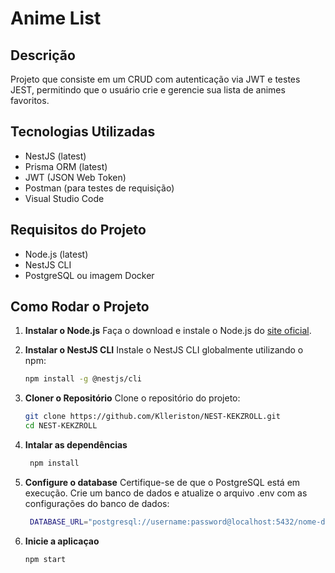 # Anime List

## Descrição

Projeto que consiste em um CRUD com autenticação via JWT e testes JEST, permitindo que o usuário crie e gerencie sua lista de animes favoritos.

## Tecnologias Utilizadas
- NestJS (latest)
- Prisma ORM (latest)
- JWT (JSON Web Token)
- Postman (para testes de requisição)
- Visual Studio Code

## Requisitos do Projeto
- Node.js (latest)
- NestJS CLI
- PostgreSQL ou imagem Docker

## Como Rodar o Projeto

1. **Instalar o Node.js**
   Faça o download e instale o Node.js do [site oficial](https://nodejs.org/).

2. **Instalar o NestJS CLI**
   Instale o NestJS CLI globalmente utilizando o npm:
   ```sh
   npm install -g @nestjs/cli
3. **Cloner o Repositório**
   Clone o repositório do projeto:
   ```sh
   git clone https://github.com/Klleriston/NEST-KEKZROLL.git
   cd NEST-KEKZROLL
   ```
4. **Intalar as dependências**
   ```sh
    npm install
    ```
5. **Configure o database**
    Certifique-se de que o PostgreSQL está em execução. Crie um banco de dados e atualize o arquivo .env com as configurações do banco de dados:
   ```sh
    DATABASE_URL="postgresql://username:password@localhost:5432/nome-do-banco"
   ```
6. **Inicie a aplicaçao**
   ```sh
   npm start
   ```

   
